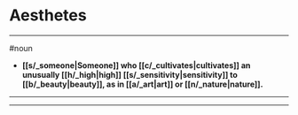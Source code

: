 # Aesthetes
---
#noun
- **[[s/_someone|Someone]] who [[c/_cultivates|cultivates]] an unusually [[h/_high|high]] [[s/_sensitivity|sensitivity]] to [[b/_beauty|beauty]], as in [[a/_art|art]] or [[n/_nature|nature]].**
---
---
